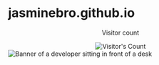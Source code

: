 # jasminebro.github.io

<div align="center"> 
  <p>Visitor count</p>
  <img src="https://profile-counter.glitch.me/jasminebro/count.svg" alt="Visitor's Count" />
</div>

<img src="(https://github.com/jasminebro/jasminebro.github.io/blob/main/Untitleddesign.jpg)" alt="Banner of a developer sitting in front of a desk">

